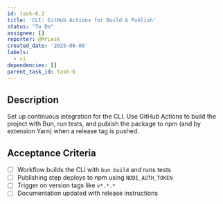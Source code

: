 ```yaml
---
id: task-6.2
title: 'CLI: GitHub Actions for Build & Publish'
status: "To Do"
assignee: []
reporter: @MrLesk
created_date: '2025-06-09'
labels:
  - ci
dependencies: []
parent_task_id: task-6
---
```


## Description

Set up continuous integration for the CLI. Use GitHub Actions to build the project with Bun, run tests, and publish the package to npm (and by extension Yarn) when a release tag is pushed.

## Acceptance Criteria

- [ ] Workflow builds the CLI with `bun build` and runs tests
- [ ] Publishing step deploys to npm using `NODE_AUTH_TOKEN`
- [ ] Trigger on version tags like `v*.*.*`
- [ ] Documentation updated with release instructions
